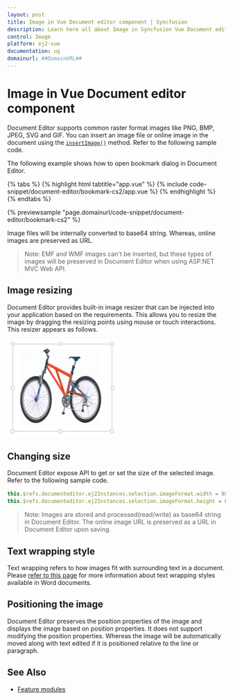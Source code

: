 ```yaml
---
layout: post
title: Image in Vue Document editor component | Syncfusion
description: Learn here all about Image in Syncfusion Vue Document editor component of Syncfusion Essential JS 2 and more.
control: Image 
platform: ej2-vue
documentation: ug
domainurl: ##DomainURL##
---
```


# Image in Vue Document editor component

Document Editor supports common raster format images like PNG, BMP, JPEG, SVG and GIF. You can insert an image file or online image in the document using the [`insertImage()`](https://ej2.syncfusion.com/vue/documentation/api/document-editor/editor/#insertimage) method. Refer to the following sample code.

The following example shows how to open bookmark dialog in Document Editor.

{% tabs %}
{% highlight html tabtitle="app.vue" %}
{% include code-snippet/document-editor/bookmark-cs2/app.vue %}
{% endhighlight %}
{% endtabs %}
        
{% previewsample "page.domainurl/code-snippet/document-editor/bookmark-cs2" %}

Image files will be internally converted to base64 string. Whereas, online images are preserved as URL.

>Note: EMF and WMF images can't be inserted, but these types of images will be preserved in Document Editor when using ASP.NET MVC Web API.

## Image resizing

Document Editor provides built-in image resizer that can be injected into your application based on the requirements. This allows you to resize the image by dragging the resizing points using mouse or touch interactions. This resizer appears as follows.

![Image](images/image.png)

## Changing size

Document Editor expose API to get or set the size of the selected image. Refer to the following sample code.

```ts
this.$refs.documenteditor.ej2Instances.selection.imageFormat.width = 800;
this.$refs.documenteditor.ej2Instances.selection.imageFormat.height = 800;
```

>Note: Images are stored and processed(read/write) as base64 string in Document Editor. The online image URL is preserved as a URL in Document Editor upon saving.

## Text wrapping style

Text wrapping refers to how images fit with surrounding text in a document. Please [refer to this page](../document-editor/text-wrapping-style) for more information about text wrapping styles available in Word documents.

## Positioning the image

Document Editor preserves the position properties of the image and displays the image based on position properties. It does not support modifying the position properties. Whereas the image will be automatically moved along with text edited if it is positioned relative to the line or paragraph.

## See Also

* [Feature modules](../document-editor/feature-module/)